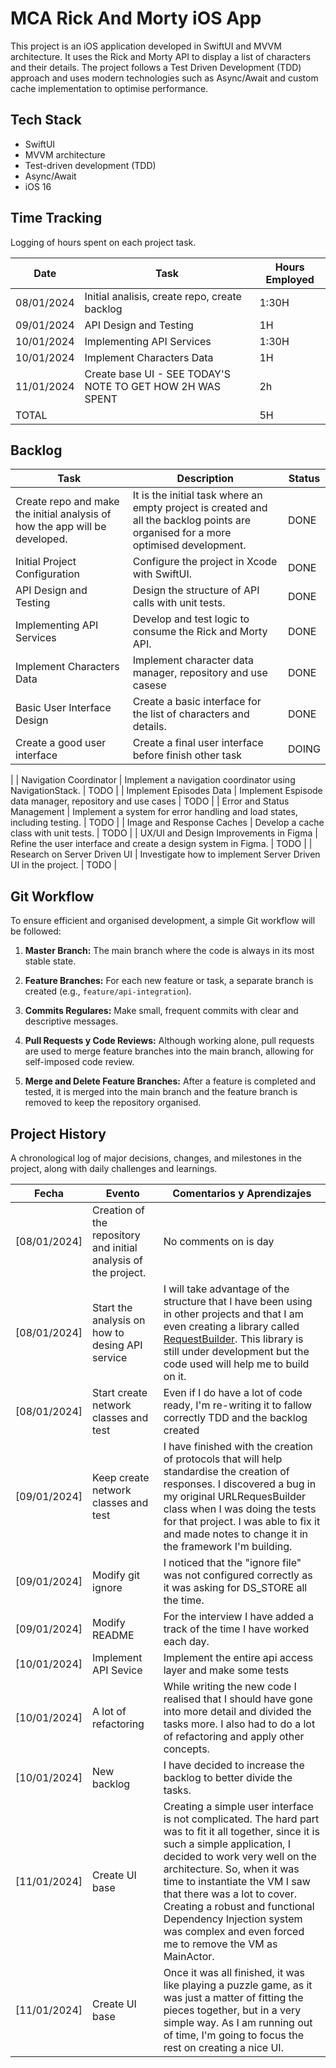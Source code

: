 # MCA Rick And Morty iOS App
This project is an iOS application developed in SwiftUI and MVVM architecture. It uses the Rick and Morty API to display a list of characters and their details. The project follows a Test Driven Development (TDD) approach and uses modern technologies such as Async/Await and custom cache implementation to optimise performance.

## Tech Stack
- SwiftUI
- MVVM architecture
- Test-driven development  (TDD)
- Async/Await
- iOS 16


## Time Tracking
Logging of hours spent on each project task.

| Date | Task | Hours Employed|
| ----- | ----- | ---------------- |
| 08/01/2024 | Initial analisis, create repo, create backlog | 1:30H |
| 09/01/2024 | API Design and Testing  |  1H |
| 10/01/2024 | Implementing API Services  |  1:30H |
| 10/01/2024 | Implement Characters Data  |  1H |
| 11/01/2024 | Create base UI - SEE TODAY'S NOTE TO GET HOW 2H WAS SPENT |  2h |
| TOTAL|  |  5H |


## Backlog
| Task | Description | Status|
| ----- | ----------- | ------ |
| Create repo and make the initial analysis of how the app will be developed. | It is the initial task where an empty project is created and all the backlog points are organised for a more optimised development.| DONE |
| Initial Project Configuration| Configure the project in Xcode with SwiftUI. | DONE |
| API Design and Testing | Design the structure of API calls with unit tests.| DONE |
| Implementing API Services | Develop and test logic to consume the Rick and Morty API. | DONE |
| Implement Characters Data | Implement character data manager, repository and use casese | DONE |
| Basic User Interface Design| Create a basic interface for the list of characters and details. | DONE |
| Create a good user interface| Create a final user interface before finish other task | DOING |
|
| Navigation Coordinator | Implement a navigation coordinator using NavigationStack. | TODO |
| Implement Episodes Data | Implement Espisode data manager, repository and use cases | TODO |
| Error and Status Management | Implement a system for error handling and load states, including testing. | TODO |
| Image and Response Caches | Develop a cache class with unit tests. | TODO |
| UX/UI and Design Improvements in Figma | Refine the user interface and create a design system in Figma. | TODO |
| Research on Server Driven UI | Investigate how to implement Server Driven UI in the project. | TODO |

## Git Workflow
To ensure efficient and organised development, a simple Git workflow will be followed:

1. **Master Branch:** The main branch where the code is always in its most stable state.

2. **Feature Branches:** For each new feature or task, a separate branch is created (e.g., `feature/api-integration`).

3. **Commits Regulares:** Make small, frequent commits with clear and descriptive messages.

4. **Pull Requests y Code Reviews:** Although working alone, pull requests are used to merge feature branches into the main branch, allowing for self-imposed code review.

5. **Merge and Delete Feature Branches:** After a feature is completed and tested, it is merged into the main branch and the feature branch is removed to keep the repository organised.



## Project History
A chronological log of major decisions, changes, and milestones in the project, along with daily challenges and learnings.

| Fecha | Evento | Comentarios y Aprendizajes |
| ----- | ------ | -------------------------- |
| [08/01/2024] | Creation of the repository and initial analysis of the project. | No comments on is day |
| [08/01/2024] | Start the analysis on how to desing API service | I will take advantage of the structure that I have been using in other projects and that I am even creating a library called [RequestBuilder](https://github.com/rodri2d2/RequestBuilder). This library is still under development but the code used will help me to build on it.|
| [08/01/2024] | Start create network classes and test | Even if I do have a lot of code ready, I'm re-writing it to fallow correctly TDD and the backlog created|
| [09/01/2024] | Keep create network classes and test | I have finished with the creation of protocols that will help standardise the creation of responses. I discovered a bug in my original URLRequesBuilder class when I was doing the tests for that project. I was able to fix it and made notes to change it in the framework I'm building. |
| [09/01/2024] | Modify git ignore| I noticed that the "ignore file" was not configured correctly as it was asking for DS_STORE all the time. |
| [09/01/2024] | Modify README | For the interview I have added a track of the time I have worked each day. |
| [10/01/2024] | Implement API Sevice | Implement the entire api access layer and make some tests |
| [10/01/2024] | A lot of refactoring | While writing the new code I realised that I should have gone into more detail and divided the tasks more. I also had to do a lot of refactoring and apply other concepts. |
| [10/01/2024] | New backlog| I have decided to increase the backlog to better divide the tasks. |
| [11/01/2024] | Create UI base | Creating a simple user interface is not complicated. The hard part was to fit it all together, since it is such a simple application, I decided to work very well on the architecture. So, when it was time to instantiate the VM I saw that there was a lot to cover. Creating a robust and functional Dependency Injection system was complex and even forced me to remove the VM as MainActor. |
| [11/01/2024] | Create UI base | Once it was all finished, it was like playing a puzzle game, as it was just a matter of fitting the pieces together, but in a very simple way. As I am running out of time, I'm going to focus the rest on creating a nice UI. |

